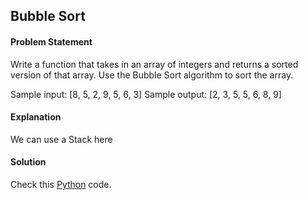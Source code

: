 ## Bubble Sort

#### Problem Statement


Write a function that takes in an array of integers and returns a sorted version of that array. Use the Bubble Sort algorithm to sort the array.

Sample input: [8, 5, 2, 9, 5, 6, 3]
Sample output: [2, 3, 5, 5, 6, 8, 9]



#### Explanation

We can use a Stack here


#### Solution

Check this [Python](../solution/Bubble_Sort.py) code.

